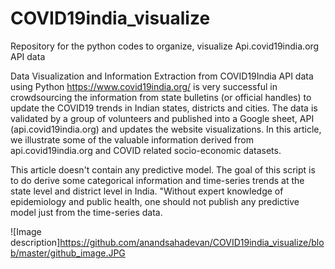 # COVID19india_visualize
Repository for the python codes to organize, visualize Api.covid19india.org API data 

Data Visualization and Information Extraction from COVID19India API data using Python
https://www.covid19india.org/ is very successful in crowdsourcing the information from state bulletins (or official handles) to update the COVID19 trends in Indian states, districts and cities. The data is validated by a group of volunteers and published into a Google sheet, API (api.covid19india.org) and updates the website visualizations. In this article, we illustrate some of the valuable information derived from api.covid19india.org and COVID related socio-economic datasets.

This article doesn't contain any predictive model. The goal of this script is to do derive some categorical information and time-series trends at the state level and district level in India. "Without expert knowledge of epidemiology and public health, one should not publish any predictive model just from the time-series data.


![Image description]https://github.com/anandsahadevan/COVID19india_visualize/blob/master/github_image.JPG
